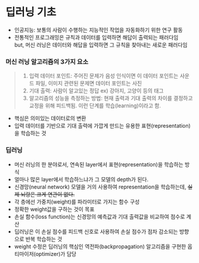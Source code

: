 # 딥러닝 기초

* 인공지능: 보통의 사람이 수행하는 지능적인 작업을 자동화하기 위한 연구 활동
* 전통적인 프로그래밍은 규칙과 데이터를 입력하면 해답이 출력되는 패러다임<br />
but, 머신 러닝은 데이터와 해답을 입력하면 그 규칙을 찾아내는 새로운 패러다임

### 머신 러닝 알고리즘의 3가지 요소
> 1. 입력 데이터 포인트: 주어진 문제가 음성 인식이면 이 데이터 포인트는 사운드 파일, 이미지 관련된 문제면 데이터 포인트는 사진
> 2. 기대 출력: 사람이 알고있는 정답 ex) 강아지, 고양이 등의 태그
> 3. 알고리즘의 성능을 측정하는 방법: 현재 출력과 기대 출력의 차이를 결정하고 교정을 위해 피드백됨. 이런 단계를 학습(learning)이라고 함.<br />

* 핵심은 의미있는 데이터로의 변환
* 입력 데이터를 기반으로 기대 출력에 가깝게 만드는 유용한 표현(representation)을 학습하는 것

### 딥러닝
* 머신 러닝의 한 분야로서, 연속된 layer에서 표현(representation)을 학습하는 방식
* 얼마나 많은 layer에서 학습하느냐가 그 모델의 depth가 된다.
* 신경망(neural network) 모델을 거의 사용하여 representation을 학습하는데, ~~실제 뇌랑은 크게 연관이 없다.~~
* 각 층에선 가중치(weight)를 파라미터로 가지는 함수 구성
* 정확한 weight값을 구하는 것이 목표
* 손실 함수(loss function)는 신경망의 예측값과 기대 출력값을 비교하여 점수로 계산
* 딥러닝은 이 손실 점수를 피드백 신호로 사용하여 손실 점수가 점차 감소되는 방향으로 반복 학습하는 것
* weight 수정은 딥러닝의 핵심인 역전파(backpropagation) 알고리즘을 구현한 옵티마이저(optimizer)가 담당
